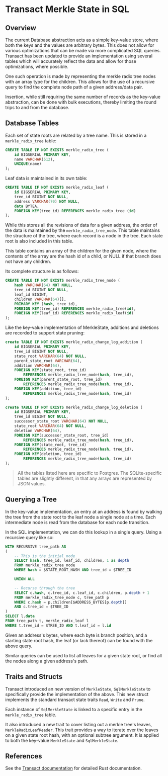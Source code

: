# Transact Merkle State in SQL
<!--
  Copyright 2018-2021 Cargill Incorporated
  Licensed under Creative Commons Attribution 4.0 International License
  https://creativecommons.org/licenses/by/4.0/
-->

## Overview

The current Database abstraction acts as a simple key-value store, where both
the keys and the values are arbitrary bytes. This does not allow for various
optimizations that can be made via more complicated SQL queries. Transact has
been updated to provide an implementation using several tables which will
accurately reflect the data and allow for those optimizations, where possible.

One such operation is made by representing the merkle radix tree nodes with an
array type for the children. This allows for the use of a recursive query to
find the complete node path of a given address/data pair.

Insertion, while still requiring the same number of records as the key-value
abstraction, can be done with bulk executions, thereby limiting the round trips
to and from the database.

## Database Tables

Each set of state roots are related by a tree name.  This is stored in a
`merkle_radix_tree` table:

```sql
CREATE TABLE IF NOT EXISTS merkle_radix_tree (
    id BIGSERIAL PRIMARY KEY,
    name VARCHAR(512),
    UNIQUE(name)
);
```

Leaf data is maintained in its own table:

```sql
CREATE TABLE IF NOT EXISTS merkle_radix_leaf (
    id BIGSERIAL PRIMARY KEY,
    tree_id BIGINT NOT NULL,
    address VARCHAR(70) NOT NULL,
    data BYTEA,
    FOREIGN KEY(tree_id) REFERENCES merkle_radix_tree (id)
);
```

While this stores all the revisions of data for a given address, the order of
the data is maintained by the `merkle_radix_tree_node`. This table maintains the
structure of the tree, where each record is a node in the tree. Each state root
is also included in this table.

This table contains an array of the children for the given node, where the
contents of the array are the hash id of a child, or NULL if that branch does
not have any children.

Its complete structure is as follows:

```sql
CREATE TABLE IF NOT EXISTS merkle_radix_tree_node (
    hash VARCHAR(64) NOT NULL,
    tree_id BIGINT NOT NULL,
    leaf_id BIGINT,
    children VARCHAR(64)[],
    PRIMARY KEY (hash, tree_id),
    FOREIGN KEY(tree_id) REFERENCES merkle_radix_tree(id),
    FOREIGN KEY(leaf_id) REFERENCES merkle_radix_leaf(id)
);
```

Like the key-value implementation of MerkleState, additions and deletions are
recorded to support state pruning:

```sql
create TABLE IF NOT EXISTS merkle_radix_change_log_addition (
    id BIGSERIAL PRIMARY KEY,
    tree_id BIGINT NOT NULL,
    state_root VARCHAR(64) NOT NULL,
    parent_state_root VARCHAR(64),
    addition VARCHAR(64),
    FOREIGN KEY(state_root, tree_id)
        REFERENCES merkle_radix_tree_node(hash, tree_id),
    FOREIGN KEY(parent_state_root, tree_id)
        REFERENCES merkle_radix_tree_node(hash, tree_id),
    FOREIGN KEY(addition, tree_id)
        REFERENCES merkle_radix_tree_node(hash, tree_id)
);

create TABLE IF NOT EXISTS merkle_radix_change_log_deletion (
    id BIGSERIAL PRIMARY KEY,
    tree_id BIGINT NOT NULL,
    successor_state_root VARCHAR(64) NOT NULL,
    state_root VARCHAR(64) NOT NULL,
    deletion VARCHAR(64),
    FOREIGN KEY(successor_state_root, tree_id)
        REFERENCES merkle_radix_tree_node(hash, tree_id),
    FOREIGN KEY(state_root, tree_id)
        REFERENCES merkle_radix_tree_node(hash, tree_id),
    FOREIGN KEY(deletion, tree_id)
        REFERENCES merkle_radix_tree_node(hash, tree_id)
);
```

> All the tables listed here are specific to Postgres. The SQLite-specific
> tables are slightly different, in that any arrays are represented by JSON
> values.

## Querying a Tree

In the key-value implementation, an entry at an address is found by walking the
tree from the state root to the leaf node a single node at a time. Each
intermediate node is read from the database for each node transition.

In the SQL implementation, we can do this lookup in a single query.  Using a
recursive query like so:

```sql
WITH RECURSIVE tree_path AS
(
    -- This is the initial node
    SELECT hash, tree_id, leaf_id, children, 1 as depth
    FROM merkle_radix_tree_node
    WHERE hash = $STATE_ROOT_HASH AND tree_id = $TREE_ID

    UNION ALL

    -- Recurse through the tree
    SELECT c.hash, c.tree_id, c.leaf_id, c.children, p.depth + 1
    FROM merkle_radix_tree_node c, tree_path p
    WHERE c.hash = p.children[$ADDRESS_BYTES[p.depth]]
    AND c.tree_id = $TREE_ID
)
SELECT l.data
FROM tree_path t, merkle_radix_leaf l
WHERE t.tree_id = $TREE_ID AND t.leaf_id = l.id
```

Given an address's bytes, where each byte is branch position, and a starting
state root hash, the leaf (or lack thereof) can be found with the above query.

Similar queries can be used to list all leaves for a given state root, or find
all the nodes along a given address's path.

## Traits and Structs

Transact introduced an new version of `MerkleState`, `SqlMerkleState` to
specifically provide the implementation of the above. This new struct implements
the standard transact state traits `Read`, `Write` and `Prune`.

Each instance of `SqlMerkleState` is linked to a specific entry in the
`merkle_radix_tree` table.

It also introduced a new trait to cover listing out a merkle tree's leaves,
`MerkleRadixLeafReader`.  This trait provides a way to iterate over the leaves
on a given state root hash, with an optional subtree argument. It is applied to
both the key-value `MerkleState` and `SqlMerkleState`.

## References

See the [Transact documentation](https://docs.rs/transact/0.3.13/transact/) for
detailed Rust documentation.
